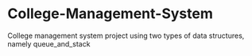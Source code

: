 # College-Management-System
College management system project using two types of data structures, namely queue_and_stack
